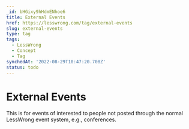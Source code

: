 ```yaml
---
_id: bHGixy9hHdmENhoe6
title: External Events
href: https://lesswrong.com/tag/external-events
slug: external-events
type: tag
tags:
  - LessWrong
  - Concept
  - Tag
synchedAt: '2022-08-29T10:47:20.708Z'
status: todo
---
```


# External Events

This is for events of interested to people not posted through the normal LessWrong event system, e.g., conferences.
